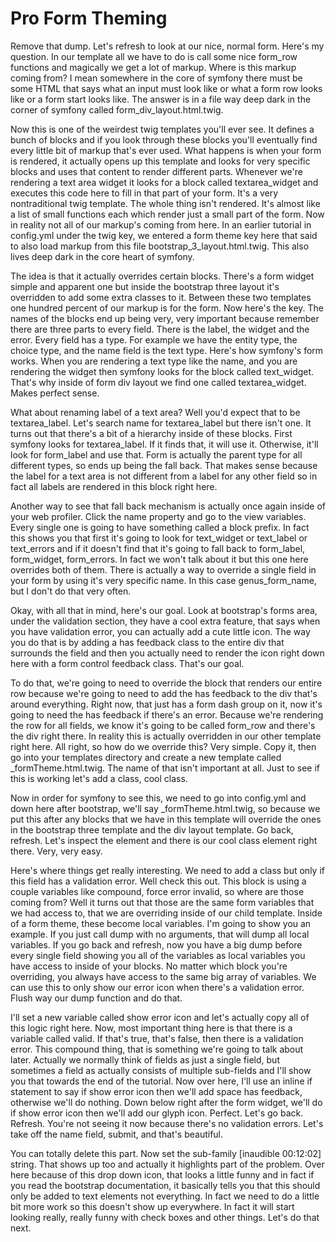 # Pro Form Theming

Remove that dump. Let's refresh to look at our nice, normal form. Here's my question. In our template all we have to do is call some nice form_row functions and magically we get a lot of markup. Where is this markup coming from? I mean somewhere in the core of symfony there must be some HTML that says what an input must look like or what a form row looks like or a form start looks like. The answer is in a file way deep dark in the corner of symfony called form_div_layout.html.twig.

Now this is one of the weirdest twig templates you'll ever see. It defines a bunch of blocks and if you look through these blocks you'll eventually find every little bit of markup that's ever used. What happens is when your form is rendered, it actually opens up this template and looks for very specific blocks and uses that content to render different parts. Whenever we're rendering a text area widget it looks for a block called textarea_widget and executes this code here to fill in that part of your form. It's a very nontraditional twig template. The whole thing isn't rendered. It's almost like a list of small functions each which render just a small part of the form. Now in reality not all of our markup's coming from here. In an earlier tutorial in config.yml under the twig key, we entered a form theme key here that said to also load markup from this file bootstrap_3_layout.html.twig. This also lives deep dark in the core heart of symfony.

The idea is that it actually overrides certain blocks. There's a form widget simple and apparent one but inside the bootstrap three layout it's overridden to add some extra classes to it. Between these two templates one hundred percent of our markup is for the form. Now here's the key. The names of the blocks end up being very, very important because remember there are three parts to every field. There is the label, the widget and the error. Every field has a type. For example we have the entity type, the choice type, and the name field is the text type. Here's how symfony's form works. When you are rendering a text type like the name, and you are rendering the widget then symfony looks for the block called text_widget. That's why inside of form div layout we find one called textarea_widget. Makes perfect sense.

What about renaming label of a text area? Well you'd expect that to be textarea_label. Let's search name for textarea_label but there isn't one. It turns out that there's a bit of a hierarchy inside of these blocks. First symfony looks for textarea_label. If it finds that, it will use it. Otherwise, it'll look for form_label and use that. Form is actually the parent type for all different types, so ends up being the fall back. That makes sense because the label for a text area is not different from a label for any other field so in fact all labels are rendered in this block right here.

Another way to see that fall back mechanism is actually once again inside of your web profiler. Click the name property and go to the view variables. Every single one is going to have something called a block prefix. In fact this shows you that first it's going to look for text_widget or text_label or text_errors and if it doesn't find that it's going to fall back to form_label, form_widget, form_errors. In fact we won't talk about it but this one here overrides both of them. There is actually a way to override a single field in your form by using it's very specific name. In this case genus_form_name, but I don't do that very often.

Okay, with all that in mind, here's our goal. Look at bootstrap's forms area, under the validation section, they have a cool extra feature, that says when you have validation error, you can actually add a cute little icon. The way you do that is by adding a has feedback class to the entire div that surrounds the field and then you actually need to render the icon right down here with a form control feedback class. That's our goal.

To do that, we're going to need to override the block that renders our entire row because we're going to need to add the has feedback to the div that's around everything. Right now, that just has a form dash group on it, now it's going to need the has feedback if there's an error. Because we're rendering the row for all fields, we know it's going to be called form_row and there's the div right there. In reality this is actually overridden in our other template right here. All right, so how do we override this? Very simple. Copy it, then go into your templates directory and create a new template called _formTheme.html.twig. The name of that isn't important at all. Just to see if this is working let's add a class, cool class.

Now in order for symfony to see this, we need to go into config.yml and down here after bootstrap, we'll say _formTheme.html.twig, so because we put this after any blocks that we have in this template will override the ones in the bootstrap three template and the div layout template. Go back, refresh. Let's inspect the element and there is our cool class element right there. Very, very easy.

Here's where things get really interesting. We need to add a class but only if this field has a validation error. Well check this out. This block is using a couple variables like compound, force error invalid, so where are those coming from? Well it turns out that those are the same form variables that we had access to, that we are overriding inside of our child template. Inside of a form theme, these become local variables. I'm going to show you an example. If you just call dump with no arguments, that will dump all local variables. If you go back and refresh, now you have a big dump before every single field showing you all of the variables as local variables you have access to inside of your blocks. No matter which block you're overriding, you always have access to the same big array of variables. We can use this to only show our error icon when there's a validation error. Flush way our dump function and do that.

I'll set a new variable called show error icon and let's actually copy all of this logic right here. Now, most important thing here is that there is a variable called valid. If that's true, that's false, then there is a validation error. This compound thing, that is something we're going to talk about later. Actually we normally think of fields as just a single field, but sometimes a field as actually consists of multiple sub-fields and I'll show you that towards the end of the tutorial. Now over here, I'll use an inline if statement to say if show error icon then we'll add space has feedback, otherwise we'll do nothing. Down below right after the form widget, we'll do if show error icon then we'll add our glyph icon. Perfect. Let's go back. Refresh. You're not seeing it now because there's no validation errors. Let's take off the name field, submit, and that's beautiful.

You can totally delete this part. Now set the sub-family [inaudible 00:12:02] string. That shows up too and actually it highlights part of the problem. Over here because of this drop down icon, that looks a little funny and in fact if you read the bootstrap documentation, it basically tells you that this should only be added to text elements not everything. In fact we need to do a little bit more work so this doesn't show up everywhere. In fact it will start looking really, really funny with check boxes and other things. Let's do that next.
